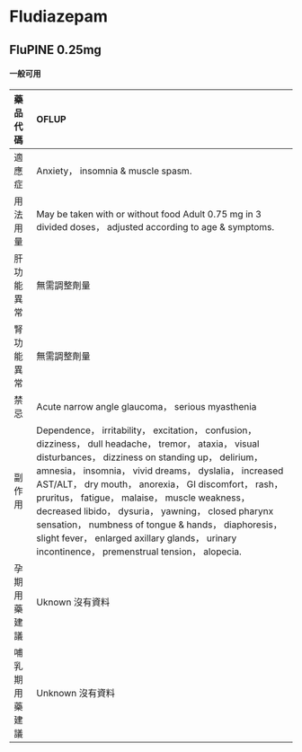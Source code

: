 # Fludiazepam

## FluPINE 0.25mg

#### 一般可用

| 藥品代碼       | OFLUP                                                                                                                                                                                                                                                                                                                                                                                                                                                                                                                                           |
|:---------------|:------------------------------------------------------------------------------------------------------------------------------------------------------------------------------------------------------------------------------------------------------------------------------------------------------------------------------------------------------------------------------------------------------------------------------------------------------------------------------------------------------------------------------------------------|
| 適應症         | Anxiety， insomnia & muscle spasm.                                                                                                                                                                                                                                                                                                                                                                                                                                                                                                              |
| 用法用量       | May be taken with or without food Adult 0.75 mg in 3 divided doses， adjusted according to age & symptoms.                                                                                                                                                                                                                                                                                                                                                                                                                                      |
| 肝功能異常     | 無需調整劑量                                                                                                                                                                                                                                                                                                                                                                                                                                                                                                                                    |
| 腎功能異常     | 無需調整劑量                                                                                                                                                                                                                                                                                                                                                                                                                                                                                                                                    |
| 禁忌           | Acute narrow angle glaucoma， serious myasthenia                                                                                                                                                                                                                                                                                                                                                                                                                                                                                                |
| 副作用         | Dependence， irritability， excitation， confusion， dizziness， dull headache， tremor， ataxia， visual disturbances， dizziness on standing up， delirium， amnesia， insomnia， vivid dreams， dyslalia， increased AST/ALT， dry mouth， anorexia， GI discomfort， rash， pruritus， fatigue， malaise， muscle weakness， decreased libido， dysuria， yawning， closed pharynx sensation， numbness of tongue & hands， diaphoresis， slight fever， enlarged axillary glands， urinary incontinence， premenstrual tension， alopecia. |
| 孕期用藥建議   | Uknown 沒有資料                                                                                                                                                                                                                                                                                                                                                                                                                                                                                                                                 |
| 哺乳期用藥建議 | Unknown 沒有資料                                                                                                                                                                                                                                                                                                                                                                                                                                                                                                                                |

